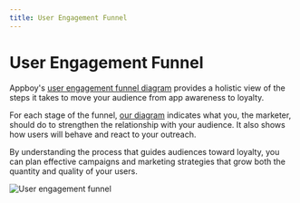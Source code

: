```yaml
---
title: User Engagement Funnel
---
```

# User Engagement Funnel

Appboy's [user engagement funnel diagram][1] provides a holistic view of the steps it takes to move your audience from app awareness to loyalty. 

For each stage of the funnel, [our diagram][1] indicates what you, the marketer, should do to strengthen the relationship with your audience. It also shows how users will behave and react to your outreach.

By understanding the process that guides audiences toward loyalty, you can plan effective campaigns and marketing strategies that grow both the quantity and quality of your users.
   
![User engagement funnel][2] 


[1]: http://info.appboy.com/rs/appboy/images/Appboy_Success_Squad_Engagement_Funnel.pdf
[2]: /assets/img/Resources_engagement_funnel_pic.png 
